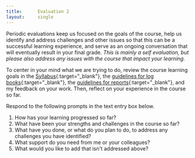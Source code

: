 ```yaml
---
title:      Evaluation 2
layout:     single
---
```

Periodic evaluations keep us focused on the goals of the course, help us identify and address challenges and other issues so that this can be a successful learning experience, and serve as an ongoing conversation that will eventually result in your final grade. *This is mainly a self evaluation, but please also address any issues with the course that impact your learning.*

To center in your mind what we are trying to do, review the course learning goals in the [Syllabus](https://rileyle.github.io/PHYS328W/syllabus.html){:target="_blank"}, the [guidelines for log books](https://rileyle.github.io/PHYS328W/guides/p328_log_guide.html){:target="_blank"}, the [guidelines for reports](https://rileyle.github.io/PHYS328W/guides/p328_report_guide.html){:target="_blank"}, and my feedback on your work. Then, reflect on your experience in the course so far.

Respond to the following prompts in the text entry box below. 

1. How has your learning progressed so far?
2. What have been your strengths and challenges in the course so far?
3. What have you done, or what do you plan to do, to address any challenges you have identified?
4. What support do you need from me or your colleagues?
5. What would you like to add that isn't addressed above?
